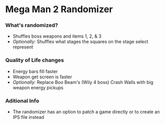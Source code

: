# Mega Man 2 Randomizer

### What's randomized?
- Shuffles boss weapons and items 1, 2, & 3
- *Optionally:* Shuffles what stages the squares on the stage select represent

### Quality of Life changes
- Energy bars fill faster
- Weapon get screen is faster
- *Optionally:* Replace Boo Beam's (Wily 4 boss) Crash Walls with big weapon energy pickups

### Aditional Info
- The randomizer has an option to patch a game directly or to create an IPS file instead